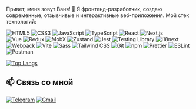
Привет, меня зовут Ваня! 👋 Я фронтенд-разработчик, создаю современные, отзывчивые и интерактивные веб-приложения. Мой стек технологий:

![HTML5](https://img.shields.io/badge/-HTML5-E34F26?logo=html5&logoColor=white)
![CSS3](https://img.shields.io/badge/-CSS3-1572B6?logo=css3)
![JavaScript](https://img.shields.io/badge/-JavaScript-F7DF1E?logo=javascript&logoColor=black)
![TypeScript](https://img.shields.io/badge/-TypeScript-3178C6?logo=typescript&logoColor=white)
![React](https://img.shields.io/badge/-React-61DAFB?logo=react&logoColor=black)
![Next.js](https://img.shields.io/badge/-Next.js-000000?logo=nextdotjs&logoColor=white)  
![Vue](https://img.shields.io/badge/-Vue.js-4FC08D?logo=vuedotjs&logoColor=white)
![Redux](https://img.shields.io/badge/-Redux-764ABC?logo=redux&logoColor=white)
![MobX](https://img.shields.io/badge/-MobX-FF9955?logo=mobx&logoColor=white)
![Zustand](https://img.shields.io/badge/-Zustand-764ABC?logo=redux&logoColor=white)
![Jest](https://img.shields.io/badge/-Jest-C21325?logo=jest&logoColor=white)
![Testing Library](https://img.shields.io/badge/-Testing%20Library-E33332?logo=testing-library&logoColor=white)
![i18next](https://img.shields.io/badge/-i18next-26A69A?logo=i18next&logoColor=white)
![Webpack](https://img.shields.io/badge/-Webpack-8DD6F9?logo=webpack&logoColor=black)
![Vite](https://img.shields.io/badge/-Vite-646CFF?logo=vite&logoColor=white)
![Sass](https://img.shields.io/badge/-Sass-CC6699?logo=sass&logoColor=white)
![Tailwind CSS](https://img.shields.io/badge/-Tailwind_CSS-38B2AC?logo=tailwind-css&logoColor=white)
![Git](https://img.shields.io/badge/-Git-F05032?logo=git&logoColor=white)
![npm](https://img.shields.io/badge/-npm-CB3837?logo=npm&logoColor=white)
![Prettier](https://img.shields.io/badge/-Prettier-F7B93E?logo=prettier&logoColor=black)
![ESLint](https://img.shields.io/badge/-ESLint-4B32C3?logo=eslint&logoColor=white)
![Postman](https://img.shields.io/badge/-Postman-FF6C37?logo=postman&logoColor=white)




[![Top Langs](https://github-readme-stats.vercel.app/api/top-langs/?username=Exelione&layout=compact&theme=dark&hide=html,css&exclude_repo=repo1,repo2)](https://github.com/Exelione)

## 📫 Связь со мной

[![Telegram](https://img.shields.io/badge/-Telegram-26A5E4?style=for-the-badge&logo=telegram&logoColor=white)](https://t.me/Exelione) 
[![Gmail](https://img.shields.io/badge/-Gmail-D14836?style=for-the-badge&logo=gmail&logoColor=white)](mailto:exelione@gmail.com)

